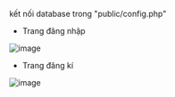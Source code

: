 kết nối database trong "public/config.php"

- Trang đăng nhập

![image](https://github.com/user-attachments/assets/9901a3c7-9196-42d4-a9c8-32ce77192ddf)

- Trang đăng kí

![image](https://github.com/user-attachments/assets/90fc8314-1601-48f1-b34a-2b8c98370a83)
